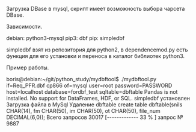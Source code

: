 Загрузка DBase в mysql, скрипт имеет возможность выбора чарсета DBase.

Зависимости.

debian: python3-mysql
pip3: dbf
pip: simpledbf

simpledbf взят из репозитория для python2, в dependencemod.py есть функция для его установки и переноса в каталог библиотек python3.

Пример работы.

boris@debian:~/git/python_study/mydbftool$ ./mydbftool.py if=Req_PFR.dbf cp866 of=mysql user=root password=PASSWORD host=localhost database=fordbf_test sqltable=dbftable
Pandas is not installed. No support for DataFrames, HDF, or SQL.
simpledbf установлен
Загрузка файла в MySql
Удаление dbftable
create table dbftable(snils CHAR(14), fm CHAR(50), im CHAR(50), ot CHAR(50), file_num DECIMAL(6,0));
Всего запросов 30017
[-------------                                                                    33 % ] запрос № 9887
